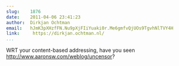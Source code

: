 ```yaml
---
slug:    1876
date:    2011-04-06 23:41:23
author:  Dirkjan Ochtman
email:   hJmK3pXHzfFN.Nu9pXjFIiYuaki0r.Me6gmfvQjUOs9TgvhNlTVY4H
link:     https://dirkjan.ochtman.nl/
...
```


WRT your content-based addressing, have you seen
<http://www.aaronsw.com/weblog/uncensor>?
